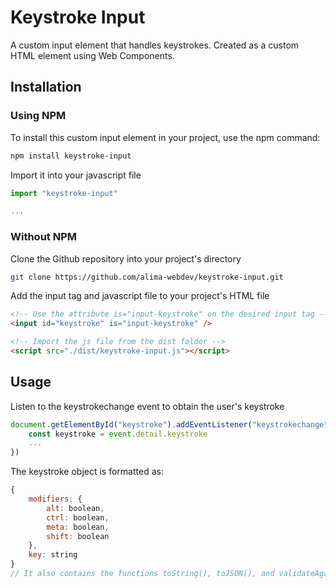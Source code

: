# Keystroke Input
A custom input element that handles keystrokes. Created as a custom HTML element using Web Components.

## Installation

### Using NPM
To install this custom input element in your project, use the npm command:

```bash
npm install keystroke-input
```

Import it into your javascript file
```javascript
import "keystroke-input"

...
```

### Without NPM

Clone the Github repository into your project's directory

```bash
git clone https://github.com/alima-webdev/keystroke-input.git
```

Add the input tag and javascript file to your project's HTML file
```html
<!-- Use the attribute is="input-keystroke" on the desired input tag -->
<input id="keystroke" is="input-keystroke" />

<!-- Import the js file from the dist folder -->
<script src="./dist/keystroke-input.js"></script>
```

## Usage
Listen to the keystrokechange event to obtain the user's keystroke
```javascript
document.getElementById("keystroke").addEventListener("keystrokechange", (event) => {
    const keystroke = event.detail.keystroke
    ...
})
```

The keystroke object is formatted as:
```javascript
{
    modifiers: {
        alt: boolean,
        ctrl: boolean,
        meta: boolean,
        shift: boolean
    },
    key: string
}
// It also contains the functions toString(), toJSON(), and validateAgainst(event: KeyboardEvent)
```

